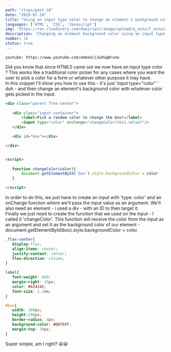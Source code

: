 ```yaml
---
path: "/tips/post-16"
date: "2019-07-19"
title: "Using an input type color to change an element's background color "
languages: ['HTML', 'CSS', 'Javascript']
img: 'https://res.cloudinary.com/duejrcpct/image/upload/q_auto/f_auto/w_1000/v1586628562/tips/16-1_r4ltqx.jpg'
description: 'Changing an element background color using an input type color with some HTML, CSS and Javascript'
number: 16
status: true
---
```


`youtube: https://www.youtube.com/embed/iJwVGqWruVw`

Did you know that since HTML5 came out we now have an input type color ? This works like a traditional color picker for any cases where you want the user to pick a color for a form or whatever other purpose it may have.  
In this snippet I'll show you how to use this - it's just 'input type="color" ' duh - and then change an element's background color with whatever color gets picked in the input.

 ```html
<div class="parent flex-center">
            
    <div class="input-container">
        <label>Pick a random color to change the box!</label>
        <input type="color" onchange="changeColor(this.value)"/>
    </div>

    <div id="box"></div>

</div>


<script>
        
    function changeColor(color){
        document.getElementById('box').style.backgroundColor = color
    }

</script>
 ```

In order to do this, we just have to create an input with 'type: color' and an onChange function where we'll pass the input value as an argument.
We'll also need an element - i used a div - with an ID to then target it.  
Finally we just need to create the function that we used on the input - I called it 'changeColor'. This function will receive the color from the input as an argument and set it as the background color of our element - document.getElementById(box).style.backgroundColor = color.


 ```css
.flex-center{
    display:flex;
    align-items: center;
    justify-content: center;
    flex-direction: column;
}

label{
    font-weight: 600;
    margin-right: 35px;
    color: #424242;
    font-size: 1.2em;
}

#box{
    width: 300px;
    height:200px;
    border-radius: 4px;
    background-color: #007EFF;
    margin-top: 30px;
}

 ```
Super simple, am I right? 😃😃
